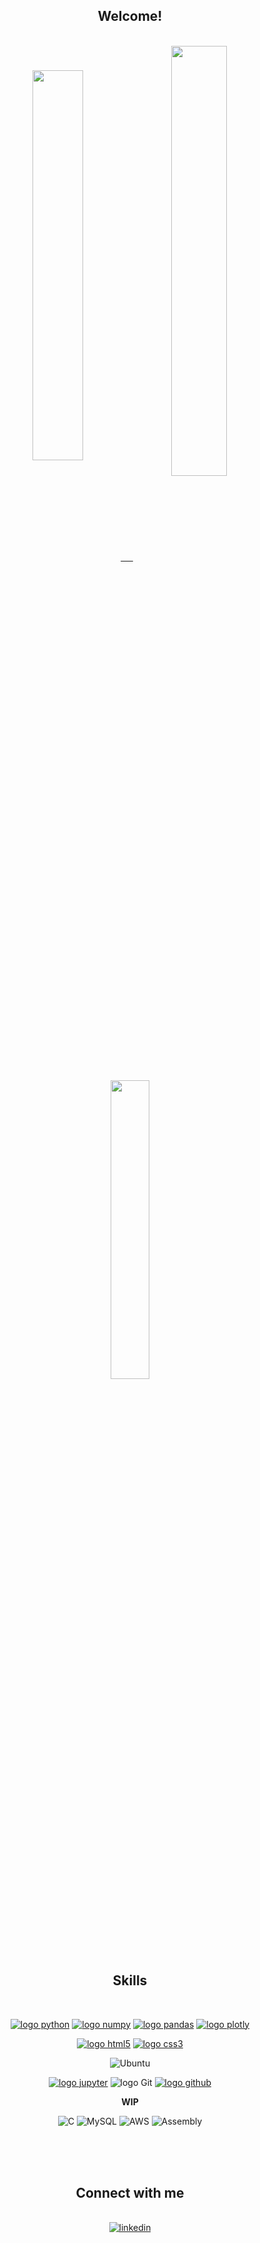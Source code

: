 <div align="center">
  
  ## Welcome!

<br/>

<a href="https://github.com/rrdepaula">
  <img align="center" width=40% src="https://github-readme-stats.vercel.app/api?username=rrdepaula&theme=chartreuse-dark&show_icons=true&count_private=true" />
  &nbsp; &nbsp;
  <img align="center" width=42% src="https://github-readme-streak-stats.herokuapp.com?user=rrdepaula&theme=chartreuse-dark&hide_border=false&count_private=true&date_format=j%20M%5B%20Y%5D" />
  <br/>
  <br/>
  <img align="center" width=35% src="https://github-readme-stats.vercel.app/api/top-langs/?username=rrdepaula&layout=compact&count_private=true&theme=chartreuse-dark" />
</a> 

<br/>
<br/>
<br/>
  
<div align="center">

  ## Skills  
  
<br/>

[![logo python](https://img.shields.io/badge/python-02569B?style=for-the-badge&logo=python&logoColor=white)](#)
[![logo numpy](https://img.shields.io/badge/Numpy-4ba6c9?style=for-the-badge&logo=numpy&logoColor=white)](#)
[![logo pandas](https://img.shields.io/badge/Pandas-11074f?style=for-the-badge&logo=pandas&logoColor=white)](#)
[![logo plotly](https://img.shields.io/badge/plotly-3c4c6f?style=for-the-badge&logo=plotly&logoColor=white)](#)

<p> 

[![logo html5](https://img.shields.io/badge/HTML-ed5700?style=for-the-badge&logo=html5&logoColor=white)](#)
[![logo css3](https://img.shields.io/badge/CSS-007ACC?&style=for-the-badge&logo=css3&logoColor=white)](#)
</p>

<p> 
  
![Ubuntu](https://img.shields.io/badge/Ubuntu-35495E?style=for-the-badge&logo=ubuntu&logoColor=2CA5E0)
</p>

[![logo jupyter](https://img.shields.io/badge/Jupyter-ED8B00?style=for-the-badge&logo=jupyter&logoColor=white)](#)
![logo Git](https://img.shields.io/badge/GIT-E44C30?style=for-the-badge&logo=git&logoColor=white)
[![logo github](https://img.shields.io/badge/GitHub-100000?style=for-the-badge&logo=github&logoColor=white)](#)


<p> <strong> WIP </strong> </p> 

![C](https://img.shields.io/badge/C-00599C?style=for-the-badge&logo=c&logoColor=white)
![MySQL](https://img.shields.io/badge/MySQL-00000F?style=for-the-badge&logo=mysql&logoColor=white)
![AWS](https://img.shields.io/badge/AWS-000.svg?style=for-the-badge&logo=amazon-aws&logoColor=white)
![Assembly](https://img.shields.io/badge/-Assembly-000?&logo=assemblyscript)

<br/>
<br/>
<br/>
  
  ## Connect with me  

<br/>  
  
<a href="https://www.linkedin.com/in/ramonrossadepaula" target="_blank">
  <img src=https://img.shields.io/badge/linkedin-%231E77B5.svg?&style=for-the-badge&logo=linkedin&logoColor=white alt=linkedin  />
</a>  
   
</div>                                                   
